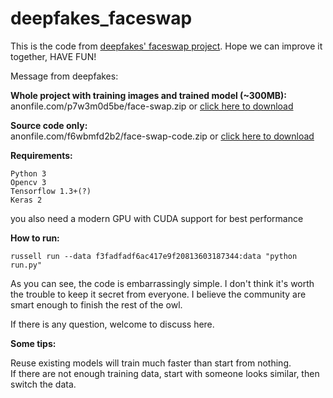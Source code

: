 # deepfakes_faceswap
This is the code from [deepfakes' faceswap project](https://www.reddit.com/user/deepfakes/).
Hope we can improve it together, HAVE FUN!

Message from deepfakes:

**Whole project with training images and trained model (~300MB):**  
anonfile.com/p7w3m0d5be/face-swap.zip or [click here to download](anonfile.com/p7w3m0d5be/face-swap.zip)

**Source code only:**  
anonfile.com/f6wbmfd2b2/face-swap-code.zip or [click here to download](anonfile.com/f6wbmfd2b2/face-swap-code.zip)

**Requirements:**

    Python 3
    Opencv 3
    Tensorflow 1.3+(?)
    Keras 2

you also need a modern GPU with CUDA support for best performance

**How to run:**

    russell run --data f3fadfadf6ac417e9f20813603187344:data "python run.py"


As you can see, the code is embarrassingly simple. I don't think it's worth the trouble to keep it secret from everyone.
I believe the community are smart enough to finish the rest of the owl.

If there is any question, welcome to discuss here.

**Some tips:**

Reuse existing models will train much faster than start from nothing.  
If there are not enough training data, start with someone looks similar, then switch the data.
